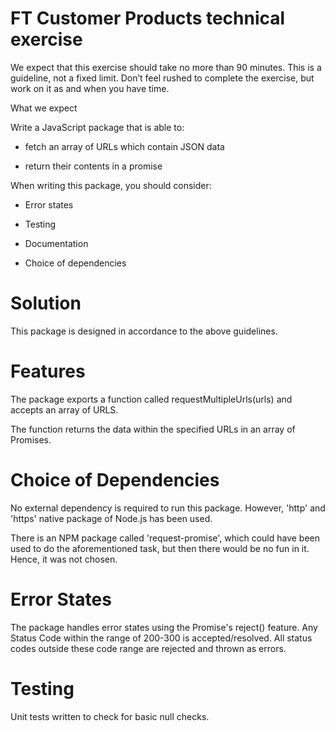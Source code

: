 # FT Customer Products technical exercise

We expect that this exercise should take no more than 90 minutes. This is a guideline, not a fixed limit. Don’t feel rushed to complete the exercise, but work on it as and when you have time.

What we expect

Write a JavaScript package that is able to:

- fetch an array of URLs which contain JSON data

- return their contents in a promise

When writing this package, you should consider:

- Error states

- Testing

- Documentation

- Choice of dependencies


# Solution
This package is designed in accordance to the above guidelines.

# Features
The package exports a function called requestMultipleUrls(urls) and accepts an array of URLS.

The function returns the data within the specified URLs in an array of Promises.

# Choice of Dependencies
No external dependency is required to run this package. However, 'http' and 'https' native package of Node.js has been used.

There is an NPM package called 'request-promise', which could have been used to do the aforementioned task, but then there would be no fun in it. Hence, it was not chosen.

# Error States
The package handles error states using the Promise's reject() feature. Any Status Code within the range of 200-300 is accepted/resolved. All status codes outside these code range are rejected and thrown as errors.

# Testing
Unit tests written to check for basic null checks.
